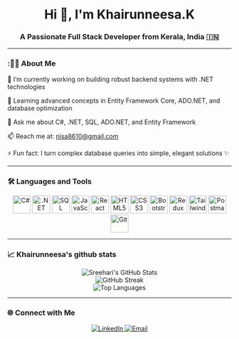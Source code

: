 <h1 align="center">Hi 👋, I'm  Khairunneesa.K </h1>
<h3 align="center">A Passionate Full Stack Developer from Kerala, India 🇮🇳</h3>

---

### :👩‍💻 About Me

🔭 I’m currently working on building robust backend systems with .NET technologies

🌱 Learning advanced concepts in Entity Framework Core, ADO.NET, and database optimization

💬 Ask me about C#, .NET, SQL, ADO.NET, and Entity Framework

📫 Reach me at: nisa8610@gmail.com 

⚡ Fun fact: I turn complex database queries into simple, elegant solutions ✨



---

### 🛠 Languages and Tools

<p align="center">
  <img src="https://cdn.jsdelivr.net/gh/devicons/devicon/icons/csharp/csharp-original.svg" alt="C#" width="40" height="40"/>
  <img src="https://cdn.jsdelivr.net/gh/devicons/devicon/icons/dot-net/dot-net-original.svg" alt=".NET" width="40" height="40"/>
  <img src="https://cdn.jsdelivr.net/gh/devicons/devicon/icons/microsoftsqlserver/microsoftsqlserver-plain.svg" alt="SQL Server" width="40" height="40"/>
<!--   <img src="https://learn.microsoft.com/en-us/media/logos/logo-ms-social.png" alt="Entity Framework & ADO.NET (MS Tech Logo)" width="40" height="40"/> -->
  <img src="https://cdn.jsdelivr.net/gh/devicons/devicon/icons/javascript/javascript-original.svg" alt="JavaScript" width="40" height="40"/>
  <img src="https://cdn.jsdelivr.net/gh/devicons/devicon/icons/react/react-original-wordmark.svg" alt="React" width="40" height="40"/>
  <img src="https://cdn.jsdelivr.net/gh/devicons/devicon/icons/html5/html5-original-wordmark.svg" alt="HTML5" width="40" height="40"/>
  <img src="https://cdn.jsdelivr.net/gh/devicons/devicon/icons/css3/css3-original-wordmark.svg" alt="CSS3" width="40" height="40"/>
  <img src="https://cdn.jsdelivr.net/gh/devicons/devicon/icons/bootstrap/bootstrap-original-wordmark.svg" alt="Bootstrap" width="40" height="40"/>
  <img src="https://cdn.jsdelivr.net/gh/devicons/devicon/icons/redux/redux-original.svg" alt="Redux" width="40" height="40"/>
  <img src="https://www.vectorlogo.zone/logos/tailwindcss/tailwindcss-icon.svg" alt="TailwindCSS" width="40" height="40"/>
  <img src="https://www.vectorlogo.zone/logos/getpostman/getpostman-icon.svg" alt="Postman" width="40" height="40"/>
  <img src="https://www.vectorlogo.zone/logos/git-scm/git-scm-icon.svg" alt="Git" width="40" height="40"/>
</p>


---

### 📈 Khairunneesa's github stats

<p align="center">
  <img src="https://github-readme-stats.vercel.app/api?username=khairunneesa&show_icons=true&theme=tokyonight&title_color=58a6ff&hide_title=false&count_private=true&custom_title=khairunneesa's%20github%20stats" alt="Sreehari's GitHub Stats" />
  <br/>
  <img src="https://github-readme-streak-stats.herokuapp.com/?user=khairunneesa&theme=tokyonight" alt="GitHub Streak" />
  <br/>
  <img src="https://github-readme-stats.vercel.app/api/top-langs/?username=khairunneesa&layout=compact&theme=tokyonight" alt="Top Languages" />
</p>

---

### 🌐 Connect with Me

<p align="center">
  <a href="https://www.linkedin.com/in/khairunneesa-k/" target="_blank">
    <img src="https://img.shields.io/badge/LinkedIn-blue?logo=linkedin&logoColor=white&style=for-the-badge" alt="LinkedIn" />
  </a>
  <a href="mailto:nisa8610@gmail.com">
    <img src="https://img.shields.io/badge/Email-D14836?logo=gmail&logoColor=white&style=for-the-badge" alt="Email" />
  </a>
</p>






